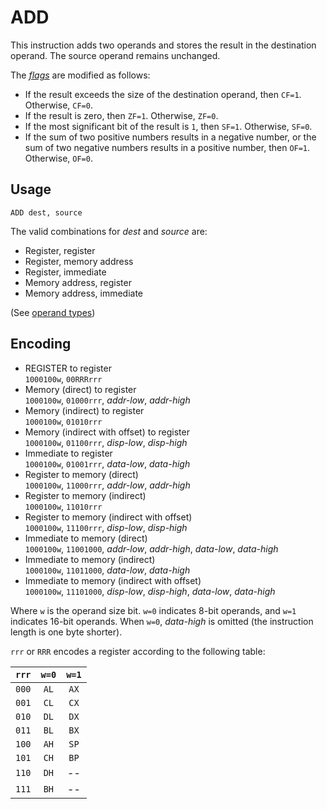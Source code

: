 # ADD

This instruction adds two operands and stores the result in the destination operand. The source operand remains unchanged.

The [_flags_](../cpu#flags) are modified as follows:

- If the result exceeds the size of the destination operand, then `CF=1`. Otherwise, `CF=0`.
- If the result is zero, then `ZF=1`. Otherwise, `ZF=0`.
- If the most significant bit of the result is `1`, then `SF=1`. Otherwise, `SF=0`.
- If the sum of two positive numbers results in a negative number, or the sum of two negative numbers results in a positive number, then `OF=1`. Otherwise, `OF=0`.

## Usage

```vonsim
ADD dest, source
```

The valid combinations for _dest_ and _source_ are:

- Register, register
- Register, memory address
- Register, immediate
- Memory address, register
- Memory address, immediate

(See [operand types](../assembly#operands))

## Encoding

- REGISTER to register  
  `1000100w`, `00RRRrrr`
- Memory (direct) to register  
  `1000100w`, `01000rrr`, _addr-low_, _addr-high_
- Memory (indirect) to register  
  `1000100w`, `01010rrr`
- Memory (indirect with offset) to register  
  `1000100w`, `01100rrr`, _disp-low_, _disp-high_
- Immediate to register  
  `1000100w`, `01001rrr`, _data-low_, _data-high_
- Register to memory (direct)  
  `1000100w`, `11000rrr`, _addr-low_, _addr-high_
- Register to memory (indirect)  
  `1000100w`, `11010rrr`
- Register to memory (indirect with offset)  
  `1000100w`, `11100rrr`, _disp-low_, _disp-high_
- Immediate to memory (direct)  
  `1000100w`, `11001000`, _addr-low_, _addr-high_, _data-low_, _data-high_
- Immediate to memory (indirect)  
  `1000100w`, `11011000`, _data-low_, _data-high_
- Immediate to memory (indirect with offset)  
  `1000100w`, `11101000`, _disp-low_, _disp-high_, _data-low_, _data-high_

Where `w` is the operand size bit. `w=0` indicates 8-bit operands, and `w=1` indicates 16-bit operands. When `w=0`, _data-high_ is omitted (the instruction length is one byte shorter).

`rrr` or `RRR` encodes a register according to the following table:

| `rrr` | `w=0` | `w=1` |
| :---: | :---: | :---: |
| `000` | `AL`  | `AX`  |
| `001` | `CL`  | `CX`  |
| `010` | `DL`  | `DX`  |
| `011` | `BL`  | `BX`  |
| `100` | `AH`  | `SP`  |
| `101` | `CH`  | `BP`  |
| `110` | `DH`  |  --   |
| `111` | `BH`  |  --   |

